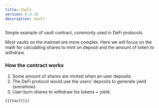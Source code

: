 ```yaml
---
title: Vault
version: 0.8.10
description: Vault
---
```


Simple example of vault contract, commonly used in DeFi protocols.

Most vaults on the mainnet are more complex. Here we will focus on the math for calculating shares to mint on deposit and the amount of token to withdraw.

### How the contract works

1. Some amount of shares are minted when an user deposits.
2. The DeFi protocol would use the users' deposits to generate yield (somehow).
3. User burn shares to withdraw his tokens + yield.

```solidity
{{{Vault}}}
```
